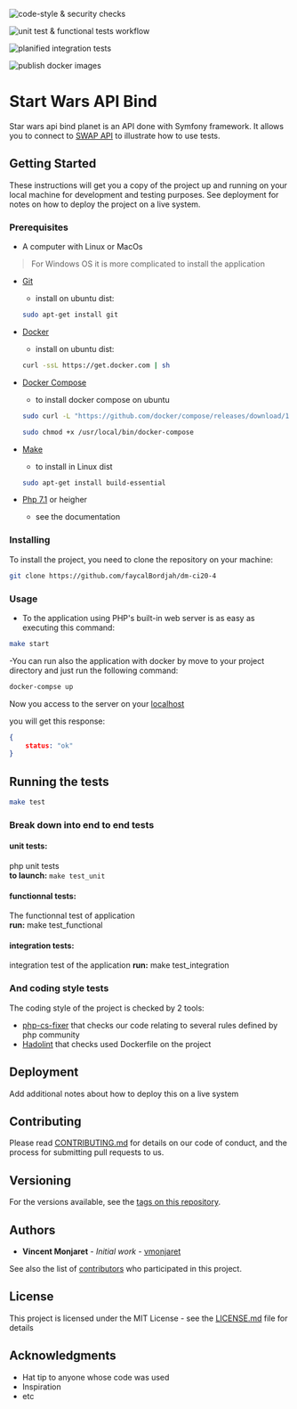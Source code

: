 ![code-style & security checks](https://github.com/faycalBordjah/dm-ci20-4/workflows/code-style%20&%20security%20checks/badge.svg)

![unit test & functional tests workflow](https://github.com/faycalBordjah/dm-ci20-4/workflows/unit%20test%20&%20functional%20tests%20workflow/badge.svg)

![planified integration tests](https://github.com/faycalBordjah/dm-ci20-4/workflows/planified%20integration%20tests/badge.svg)

![publish docker images](https://github.com/faycalBordjah/dm-ci20-4/workflows/publish%20docker%20images/badge.svg)

# Start Wars API Bind

Star wars api bind planet is an API done with Symfony framework. It allows you to connect to [SWAP API](https://swapi.co/) to illustrate how to use tests.

## Getting Started

These instructions will get you a copy of the project up and running on your local machine for development and testing purposes. See deployment for notes on how to deploy the project on a live system.

### Prerequisites
* A computer with Linux or MacOs 
> For Windows OS it is more complicated to install the application
* [Git](https://git-scm.com/)
    - install on ubuntu dist:
    ```bash 
    sudo apt-get install git
    ```
* [Docker](https://docs.docker.com/)
    - install on ubuntu dist: 
    ```bash 
    curl -ssL https://get.docker.com | sh 
    ```
*  [Docker Compose](https://docs.docker.com/compose/)
    - to install docker compose on ubuntu
    ```bash 
    sudo curl -L "https://github.com/docker/compose/releases/download/1.25.4/docker-compose-$(uname -s)-$(uname -m)" -o /usr/local/bin/docker-compose
    ```
    ```bash
    sudo chmod +x /usr/local/bin/docker-compose
    ```

* [Make](https://www.gnu.org/software/make/manual/make.html#Introduction)  
    - to install in Linux dist
    ```bash
    sudo apt-get install build-essential
    ```  
* [Php 7.1](https://www.php.net/) or heigher
    - see the documentation 
### Installing

To install the project, you need to clone the repository on your machine:

```bash
git clone https://github.com/faycalBordjah/dm-ci20-4
```
### Usage
- To the  application using PHP's built-in web server is as easy as executing this command: 

```bash
make start
```

-You can run also the application with docker by  move to your project directory and just run the following command:
```bash
docker-compse up
```

Now you  access to the server on your [localhost](http://localhost:80)

you will get this response:
```json
{
    status: "ok"
}
```

## Running the tests

```bash
make test
```

### Break down into end to end tests

#### unit tests:
php unit tests   
**to launch:** `make test_unit`

#### functionnal tests:
The functionnal test of application  
**run:** make test_functional

#### integration tests:
integration test of the application
**run:** make test_integration

### And coding style tests

The coding style of the project is checked by 2 tools:

 * [php-cs-fixer](https://github.com/FriendsOfPHP/PHP-CS-Fixer) that checks our code relating to several rules defined by php community
 * [Hadolint](https://github.com/hadolint/hadolint) that checks used Dockerfile on the project 


## Deployment

Add additional notes about how to deploy this on a live system

## Contributing

Please read [CONTRIBUTING.md](CONTRIBUTING.md) for details on our code of conduct, and the process for submitting pull requests to us.

## Versioning

For the versions available, see the [tags on this repository](https://github.com/faycalBordjah/dm-ci20-4/tags). 

## Authors

* **Vincent Monjaret** - *Initial work* - [vmonjaret](https://github.com/vmonjaret)

See also the list of [contributors](https://github.com/your/project/contributors) who participated in this project.

## License

This project is licensed under the MIT License - see the [LICENSE.md](LICENSE.md) file for details

## Acknowledgments

* Hat tip to anyone whose code was used
* Inspiration
* etc


